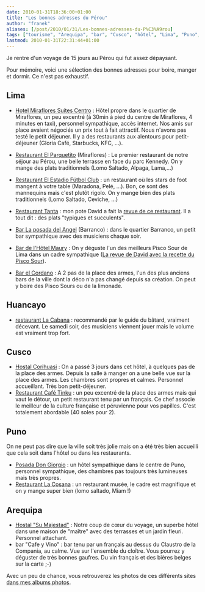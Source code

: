 ```yaml
---
date: 2010-01-31T18:36:00+01:00
title: "Les bonnes adresses du Pérou"
author: "franek"
aliases: [/post/2010/01/31/Les-bonnes-adresses-du-P%C3%A9rou]
tags: ["tourisme", "Arequipa", "bar", "Cusco", "hôtel", "Lima", "Puno", "Pérou", "restaurant"]
lastmod: 2010-01-31T22:31:44+01:00
---
```

Je rentre d'un voyage de 15 jours au Pérou qui fut assez dépaysant.

Pour mémoire, voici une sélection des bonnes adresses pour boire, manger et dormir. Ce n'est pas exhaustif.

Lima
----

- [Hotel Miraflores Suites Centro](http://www.mirafloressuitescentro.com/) : Hôtel propre dans le quartier de Miraflores, un peu excentré (à 30min à pied du centre de Miraflores, 4 minutes en taxi), personnel sympathique, accès internet. Nos amis sur place avaient négociés un prix tout à fait attractif. Nous n'avons pas testé le petit déjeuner. Il y a des restaurants aux alentours pour petit-déjeuner (Gloria Café, Starbucks, KFC, ...).

- [Restaurant El Parquetito](http://www.vivatravelguides.com/south-america/peru/lima/miraflores/miraflores-restaurants/el-parquetito-cafe/) (Miraflores) : Le premier restaurant de notre séjour au Pérou, une belle terrasse en face du parc Kennedy. On y mange des plats traditionnels (Lomo Saltado, Alpaga, Lama,...)

- [Restaurant El Estadio Fútbol Club](http://www.vivatravelguides.com/south-america/peru/lima/central-lima/central-lima-restaurants/el-estadio-futbol-club/) : un restaurant où les stars de foot mangent à votre table (Maradona, Pelé, ...). Bon, ce sont des mannequins mais c'est plutôt rigolo. On y mange bien des plats traditionnels (Lomo Saltado, Ceviche, ...)

- [Restaurant Tanta](http://www.livinginperu.com/gastronomy/recipes-catid-1334) : mon pote David a fait la [revue de ce restaurant](http://davidinperu.wordpress.com/2009/10/26/les-restaurants-de-gaston-acurio/). Il a tout dit : des plats "typiques et succulents".

- [Bar La posada del Angel](http://www.vivatravelguides.com/south-america/peru/lima/barranco/barranco-restaurants/la-posada-del-angel/) (Barranco) : dans le quartier Barranco, un petit bar sympathique avec des musiciens chaque soir.

- [Bar de l'Hôtel Maury](http://www.agoda.fr/south_america/peru/lima/maury_hotel.html?type=1&cid=1410012&url=http://www.agoda.fr/south_america/peru/lima/maury_hotel.html&tag=4dd24326-59e6-4e3a-99e3-59f7fba31bfc&gclid=CPSoj_eYz58CFZdi4wodxTSGPw) : On y déguste l'un des meilleurs Pisco Sour de Lima dans un cadre sympathique ([La revue de David avec la recette du Pisco Sour](http://davidinperu.wordpress.com/2009/05/24/bar-maury-pisco-sour/)).

- [Bar el Cordano](http://www.lonelyplanet.com/peru/lima/restaurants/415874) : A 2 pas de la place des armes, l'un des plus anciens bars de la ville dont la déco n'a pas changé depuis sa création. On peut y boire des Pisco Sours ou de la limonade.

Huancayo
--------

- [restaurant La Cabana](http://www.incasdelperu.org/services/) : recommandé par le guide du bâtard, vraiment décevant. Le samedi soir, des musiciens viennent jouer mais le volume est vraiment trop fort.

Cusco
-----

- [Hostal Corihuasi](http://www.corihuasi.com/) : On a passé 3 jours dans cet hôtel, à quelques pas de la place des armes. Depuis la salle à manger on a une belle vue sur la place des armes. Les chambres sont propres et calmes. Personnel accueillant. Très bon petit-déjeuner.
- [Restaurant Café Tinku](http://www.centrotinku.com) : un peu excentré de la place des armes mais qui vaut le détour, un petit restaurant tenu par un français. Ce chef associe le meilleur de la culture française et péruvienne pour vos papilles. C'est totalement abordable (40 soles pour 2).

Puno
----

On ne peut pas dire que la ville soit très jolie mais on a été très bien accueilli que cela soit dans l'hôtel ou dans les restaurants.

- [Posada Don Giorgio](http://www.posadadongiorgio.com/) : un hôtel sympathique dans le centre de Puno, personnel sympathique, des chambres pas toujours très lumineuses mais très propres.
- [Restaurant La Cosana](http://www.vivatravelguides.com/south-america/peru/lake-titicaca/puno/puno-restaurants/restaurante-museo-la-casona/) : un restaurant musée, le cadre est magnifique et on y mange super bien (lomo saltado, Miam !)

Arequipa
--------

- [Hostal "Su Majestad"](http://www.hostalsumajestad.com/) : Notre coup de cœur du voyage, un superbe hôtel dans une maison de "maître" avec des terrasses et un jardin fleuri. Personnel attachant.
- bar "Cafe y Vino" : bar tenu par un français au dessus du Claustro de la Compania, au calme. Vue sur l'ensemble du cloître. Vous pourrez y déguster de très bonnes gaufres. Du vin français et des bières belges sur la carte ;-)

Avec un peu de chance, vous retrouverez les photos de ces différents sites [dans mes albums photos](https://franek.chicour.net/gallery/main.php/v/tourisme/).
